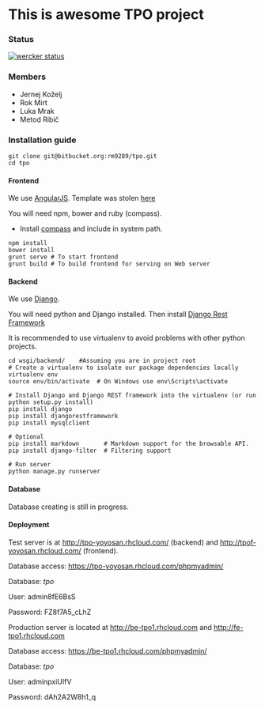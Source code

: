 # This is awesome TPO project #

### Status ###
[![wercker status](https://app.wercker.com/status/aeb20820488130dfb55a14330a7e056b/m "wercker
status")](https://app.wercker.com/project/bykey/aeb20820488130dfb55a14330a7e056b)
### Members ###
- Jernej Koželj
- Rok Mirt
- Luka Mrak
- Metod Ribič

### Installation guide ###

```shell
git clone git@bitbucket.org:rm9289/tpo.git
cd tpo
```
#### Frontend ####

We use [AngularJS](https://docs.angularjs.org/guide).
Template was stolen [here](https://almsaeedstudio.com/themes/AdminLTE/index2.html)

You will need npm, bower and ruby (compass).

- Install [compass](http://compass-style.org/install) and include in system path.

```shell
npm install
bower install
grunt serve	# To start frontend
grunt build # To build frontend for serving on Web server
```
#### Backend ####

We use [Django](http://www.django-rest-framework.org/).

You will need python and Django installed. Then install [Django Rest
Framework](http://www.django-rest-framework.org/#installation)

It is recommended to use virtualenv to avoid problems with other python projects.

```shell
cd wsgi/backend/	#Assuming you are in project root
# Create a virtualenv to isolate our package dependencies locally
virtualenv env
source env/bin/activate  # On Windows use env\Scripts\activate

# Install Django and Django REST framework into the virtualenv (or run python setup.py install)
pip install django
pip install djangorestframework
pip install mysqlclient

# Optional
pip install markdown       # Markdown support for the browsable API.
pip install django-filter  # Filtering support

# Run server
python manage.py runserver
```

#### Database ####

Database creating is still in progress.

#### Deployment ####
Test server is at http://tpo-yoyosan.rhcloud.com/ (backend) and http://tpof-yoyosan.rhcloud.com/
(frontend).

Database access: https://tpo-yoyosan.rhcloud.com/phpmyadmin/

Database: *tpo*

User: admin8fE6BsS

Password: FZ8f7A5_cLhZ 

Production server is located at 
http://be-tpo1.rhcloud.com and http://fe-tpo1.rhcloud.com

Database access: https://be-tpo1.rhcloud.com/phpmyadmin/

Database: *tpo*

User: adminpxiUIfV

Password:  dAh2A2W8h1_q 
